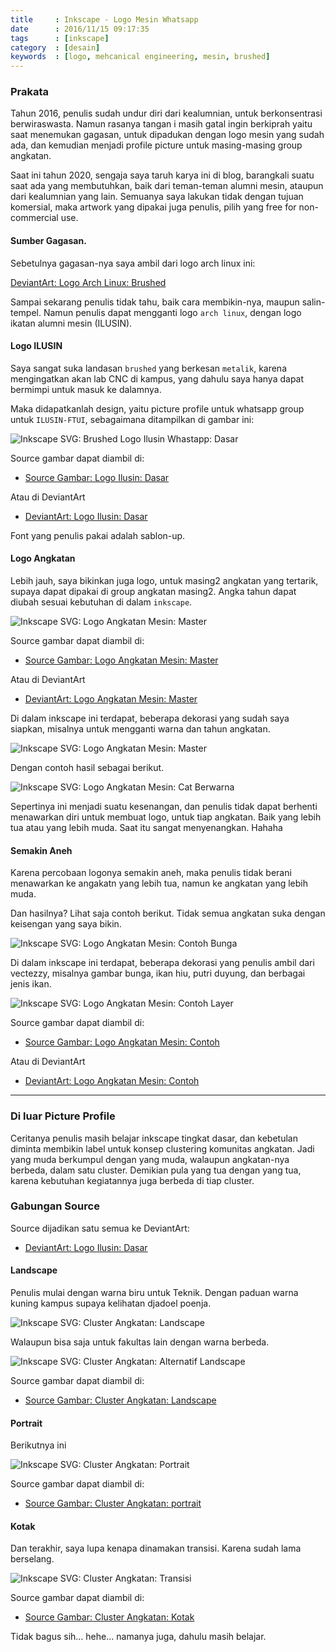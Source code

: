 ```yaml
---
title     : Inkscape - Logo Mesin Whatsapp
date      : 2016/11/15 09:17:35
tags      : [inkscape]
category  : [desain]
keywords  : [logo, mehcanical engineering, mesin, brushed]
---
```


### Prakata

Tahun 2016, penulis sudah undur diri dari kealumnian,
untuk berkonsentrasi berwiraswasta.
Namun rasanya tangan i masih gatal ingin berkiprah
yaitu saat menemukan gagasan,
untuk dipadukan dengan logo mesin yang sudah ada,
dan kemudian menjadi profile picture untuk masing-masing group angkatan.

Saat ini tahun 2020, sengaja saya taruh karya ini di blog,
barangkali suatu saat ada yang membutuhkan,
baik dari teman-teman alumni mesin, ataupun dari kealumnian yang lain.
Semuanya saya lakukan tidak dengan tujuan komersial,
maka artwork yang dipakai juga penulis,
pilih yang free for non-commercial use.

#### Sumber Gagasan.

Sebetulnya gagasan-nya saya ambil dari logo arch linux ini:

[DeviantArt: Logo Arch Linux: Brushed][deviant-ilusin]

Sampai sekarang penulis tidak tahu,
baik cara membikin-nya, maupun salin-tempel.
Namun penulis dapat mengganti logo `arch linux`,
dengan logo ikatan alumni mesin (ILUSIN).

#### Logo ILUSIN

Saya sangat suka landasan `brushed`  yang berkesan `metalik`,
karena mengingatkan akan lab CNC di kampus,
yang dahulu saya hanya dapat bermimpi untuk masuk ke dalamnya.

Maka didapatkanlah design,
yaitu picture profile untuk whatsapp group untuk `ILUSIN-FTUI`,
sebagaimana ditampilkan di gambar ini:

![Inkscape SVG: Brushed Logo Ilusin Whastapp: Dasar][png-ilusin]

Source gambar dapat diambil di:

* [Source Gambar: Logo Ilusin: Dasar][svg-ilusin]

Atau di DeviantArt

* [DeviantArt: Logo Ilusin: Dasar][deviant-ilusin]

Font yang penulis pakai adalah sablon-up.

#### Logo Angkatan

Lebih jauh, saya bikinkan juga logo,
untuk masing2 angkatan yang tertarik,
supaya dapat dipakai di group angkatan masing2.
Angka tahun dapat diubah sesuai kebutuhan di dalam `inkscape`.

![Inkscape SVG: Logo Angkatan Mesin: Master][png-1989-master]

Source gambar dapat diambil di:

* [Source Gambar: Logo Angkatan Mesin: Master][svg-1989-master]

Atau di DeviantArt

* [DeviantArt: Logo Angkatan Mesin: Master][deviant-1989]

Di dalam inkscape ini terdapat,
beberapa dekorasi yang sudah saya siapkan,
misalnya untuk mengganti warna dan tahun angkatan.

![Inkscape SVG: Logo Angkatan Mesin: Master][png-1989-inkscape]

Dengan contoh hasil sebagai berikut.

![Inkscape SVG: Logo Angkatan Mesin: Cat Berwarna][png-1989-colored]

Sepertinya ini menjadi suatu kesenangan,
dan penulis tidak dapat berhenti menawarkan diri untuk membuat logo,
untuk tiap angkatan. Baik yang lebih tua atau yang lebih muda.
Saat itu sangat menyenangkan. Hahaha

#### Semakin Aneh

Karena percobaan logonya semakin aneh,
maka penulis tidak berani menawarkan ke angakatn yang lebih tua,
namun ke angkatan yang lebih muda.

Dan hasilnya?
Lihat saja contoh berikut.
Tidak semua angkatan suka dengan keisengan yang saya bikin.

![Inkscape SVG: Logo Angkatan Mesin: Contoh Bunga][png-2009-flourish]

Di dalam inkscape ini terdapat,
beberapa dekorasi yang penulis ambil dari vectezzy,
misalnya gambar bunga, ikan hiu, putri duyung, dan berbagai jenis ikan.

![Inkscape SVG: Logo Angkatan Mesin: Contoh Layer][png-2009-inkscape]

Source gambar dapat diambil di:

* [Source Gambar: Logo Angkatan Mesin: Contoh][svg-2009-master]

Atau di DeviantArt

* [DeviantArt: Logo Angkatan Mesin: Contoh][deviant-2009]

-- -- --

### Di luar Picture Profile

Ceritanya penulis masih belajar inkscape tingkat dasar,
dan kebetulan diminta membikin label untuk konsep clustering komunitas angkatan.
Jadi yang muda berkumpul dengan yang muda,
walaupun angkatan-nya berbeda, dalam satu cluster.
Demikian pula yang tua dengan yang tua,
karena kebutuhan kegiatannya juga berbeda di tiap cluster.

### Gabungan Source

Source dijadikan satu semua ke DeviantArt:

* [DeviantArt: Logo Ilusin: Dasar][deviant-ilusin]

#### Landscape

Penulis mulai dengan warna biru untuk Teknik.
Dengan paduan warna kuning kampus supaya kelihatan djadoel poenja.

![Inkscape SVG: Cluster Angkatan: Landscape][png-landscape]

Walaupun bisa saja untuk fakultas lain dengan warna berbeda.

![Inkscape SVG: Cluster Angkatan: Alternatif Landscape][png-landscape-red]

Source gambar dapat diambil di:

* [Source Gambar: Cluster Angkatan: Landscape][svg-landscape]

#### Portrait

Berikutnya ini

![Inkscape SVG: Cluster Angkatan: Portrait][png-portrait]

Source gambar dapat diambil di:

* [Source Gambar: Cluster Angkatan: portrait][svg-portrait]

#### Kotak

Dan terakhir, saya lupa kenapa dinamakan transisi.
Karena sudah lama berselang.

![Inkscape SVG: Cluster Angkatan: Transisi][png-transisi]

Source gambar dapat diambil di:

* [Source Gambar: Cluster Angkatan: Kotak][svg-box]



Tidak bagus sih... hehe... namanya juga, dahulu masih belajar.

[//]: <> ( -- -- -- links below -- -- -- )

[deviant-arch]:     https://www.deviantart.com/fametsuri/art/Brushed-Arch-SVG-385393073

[png-ilusin]:       /posts/2016/11-ilusin/brushed-ilusin.png
[svg-ilusin]:       /posts/2016/11-ilusin/brushed-ilusin.svg
[deviant-ilusin]:   https://www.deviantart.com/nurwijayadi/art/Logo-WAG-ILUSIN-FTUI-645892619

[png-1989-master]:  /posts/2016/11-ilusin/brushed-1989-master.png
[png-1989-colored]: /posts/2016/11-ilusin/brushed-1989-blue.png
[png-1989-inkscape]:/posts/2016/11-ilusin/brushed-1989-inkscape.png
[svg-1989-master]:  /posts/2016/11-ilusin/brushed-1989-master.svg
[deviant-1989]:     https://www.deviantart.com/nurwijayadi/art/WhatsApp-Profile-Picture-Of-Mechanical-Class-1989-645890207

[png-2009-flourish]:/posts/2016/11-ilusin/brushed-2009-with-decoration.png
[png-2009-dream]:   /posts/2016/11-ilusin/brushed-2009-dream.png
[png-2009-inkscape]:/posts/2016/11-ilusin/brushed-2009-inkscape-layers.png
[svg-2009-master]:  /posts/2016/11-ilusin/brushed-2009-with-decoration.svg.zip
[deviant-2009]:     https://www.deviantart.com/nurwijayadi/art/WhatsApp-Profile-Picture-Of-Mechanical-Class-2009-645893339

[png-transisi]:     /posts/2016/11-ilusin/angkatan-transisi.png
[svg-box]:          /posts/2016/11-ilusin/angkatan-box.svg
[png-landscape]:    /posts/2016/11-ilusin/angkatan-landscape.png
[png-landscape-red]:/posts/2016/11-ilusin/angkatan-contoh.png
[svg-landscape]:    /posts/2016/11-ilusin/angkatan-landscape.svg
[png-portrait]:     /posts/2016/11-ilusin/angkatan-portrait.png
[svg-portrait]:     /posts/2016/11-ilusin/angkatan-portrait.svg
[deviant-angkatan]: https://www.deviantart.com/nurwijayadi/art/Simple-Decade-Alumni-ID-645894014

